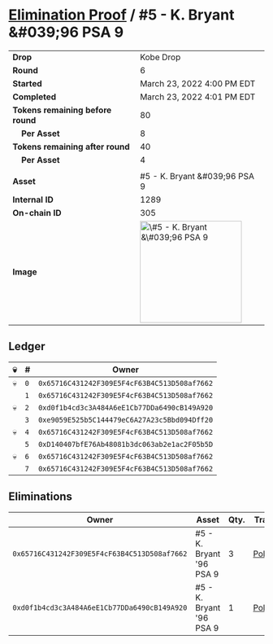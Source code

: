 # [Elimination Proof](./readme.md) / \#5 - K. Bryant &\#039;96 PSA 9

|                                       |                                                                                                                                                                                                     |
| ------------------------------------- | --------------------------------------------------------------------------------------------------------------------------------------------------------------------------------------------------- |
| **Drop**                              | Kobe Drop                                                                                                                                                                                           |
| **Round**                             | 6                                                                                                                                                                                                   |
| **Started**                           | March 23, 2022 4:00 PM EDT                                                                                                                                                                          |
| **Completed**                         | March 23, 2022 4:01 PM EDT                                                                                                                                                                          |
| **Tokens remaining before round**     | 80                                                                                                                                                                                                  |
| **&nbsp;&nbsp;&nbsp;&nbsp;Per Asset** | 8                                                                                                                                                                                                   |
| **Tokens remaining after round**      | 40                                                                                                                                                                                                  |
| **&nbsp;&nbsp;&nbsp;&nbsp;Per Asset** | 4                                                                                                                                                                                                   |
|                                       |                                                                                                                                                                                                     |
| **Asset**                             | \#5 - K. Bryant &\#039;96 PSA 9                                                                                                                                                                     |
| **Internal ID**                       | 1289                                                                                                                                                                                                |
| **On-chain ID**                       | 305                                                                                                                                                                                                 |
| **Image**                             | <img src="https://tcdn.blokpax.com/95d5aeda-852b-4482-90f1-ce44ddef8fdb/a5dbeb76451f83ca4e32d661f9bf4fbb60c0c4838f72e2e1ca3caa2c24571cdb.jpg" height="200" alt="\#5 - K. Bryant &\#039;96 PSA 9" /> |

## Ledger

| 💀  | #   | Owner                                        |
| --- | --- | -------------------------------------------- |
| 💀  | `0` | `0x65716C431242F309E5F4cF63B4C513D508af7662` |
|     | `1` | `0x65716C431242F309E5F4cF63B4C513D508af7662` |
| 💀  | `2` | `0xd0f1b4cd3c3A484A6eE1Cb77DDa6490cB149A920` |
|     | `3` | `0xe9059E525b5C144479eC6A27A23c5Bbd094Dff20` |
| 💀  | `4` | `0x65716C431242F309E5F4cF63B4C513D508af7662` |
|     | `5` | `0xD140407bfE76Ab48081b3dc063ab2e1ac2F05b5D` |
| 💀  | `6` | `0x65716C431242F309E5F4cF63B4C513D508af7662` |
|     | `7` | `0x65716C431242F309E5F4cF63B4C513D508af7662` |

## Eliminations

| Owner                                        | Asset                     | Qty. | Transaction                                                                                                  |
| -------------------------------------------- | ------------------------- | ---- | ------------------------------------------------------------------------------------------------------------ |
| `0x65716C431242F309E5F4cF63B4C513D508af7662` | \#5 - K. Bryant '96 PSA 9 | 3    | [Polygonscan](https://polygonscan.com/tx/0x162b0586498401ad0d5e5e342c94ebab9f9e3c1c4e1a2589f423b2b646790817) |
| `0xd0f1b4cd3c3A484A6eE1Cb77DDa6490cB149A920` | \#5 - K. Bryant '96 PSA 9 | 1    | [Polygonscan](https://polygonscan.com/tx/0xed2fcc8cdda854931f9b767e551909d920e5460730e8bc15fc379674467c17d4) |
